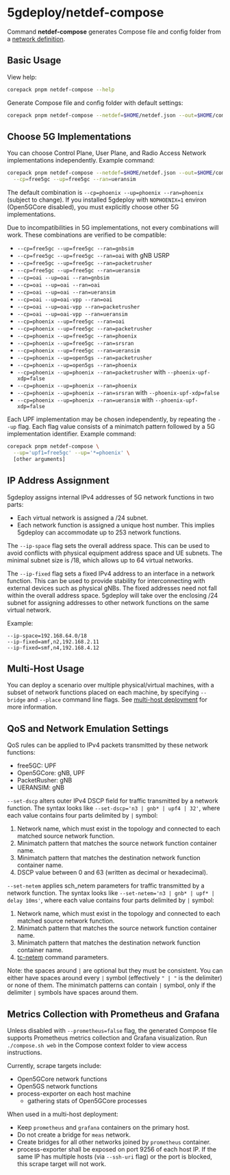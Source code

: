 # 5gdeploy/netdef-compose

Command **netdef-compose** generates Compose file and config folder from a [network definition](../netdef).

## Basic Usage

View help:

```bash
corepack pnpm netdef-compose --help
```

Generate Compose file and config folder with default settings:

```bash
corepack pnpm netdef-compose --netdef=$HOME/netdef.json --out=$HOME/compose/example
```

## Choose 5G Implementations

You can choose Control Plane, User Plane, and Radio Access Network implementations independently.
Example command:

```bash
corepack pnpm netdef-compose --netdef=$HOME/netdef.json --out=$HOME/compose/example \
  --cp=free5gc --up=free5gc --ran=ueransim
```

The default combination is `--cp=phoenix --up=phoenix --ran=phoenix` (subject to change).
If you installed 5gdeploy with `NOPHOENIX=1` environ (Open5GCore disabled), you must explicitly choose other 5G implementations.

Due to incompatibilities in 5G implementations, not every combinations will work.
These combinations are verified to be compatible:

* `--cp=free5gc --up=free5gc --ran=gnbsim`
* `--cp=free5gc --up=free5gc --ran=oai` with gNB USRP
* `--cp=free5gc --up=free5gc --ran=packetrusher`
* `--cp=free5gc --up=free5gc --ran=ueransim`
* `--cp=oai --up=oai --ran=gnbsim`
* `--cp=oai --up=oai --ran=oai`
* `--cp=oai --up=oai --ran=ueransim`
* `--cp=oai --up=oai-vpp --ran=oai`
* `--cp=oai --up=oai-vpp --ran=packetrusher`
* `--cp=oai --up=oai-vpp --ran=ueransim`
* `--cp=phoenix --up=free5gc --ran=oai`
* `--cp=phoenix --up=free5gc --ran=packetrusher`
* `--cp=phoenix --up=free5gc --ran=phoenix`
* `--cp=phoenix --up=free5gc --ran=srsran`
* `--cp=phoenix --up=free5gc --ran=ueransim`
* `--cp=phoenix --up=open5gs --ran=packetrusher`
* `--cp=phoenix --up=open5gs --ran=phoenix`
* `--cp=phoenix --up=phoenix --ran=packetrusher` with `--phoenix-upf-xdp=false`
* `--cp=phoenix --up=phoenix --ran=phoenix`
* `--cp=phoenix --up=phoenix --ran=srsran` with `--phoenix-upf-xdp=false`
* `--cp=phoenix --up=phoenix --ran=ueransim` with `--phoenix-upf-xdp=false`

Each UPF implementation may be chosen independently, by repeating the `--up` flag.
Each flag value consists of a minimatch pattern followed by a 5G implementation identifier.
Example command:

```bash
corepack pnpm netdef-compose \
  --up='upf1=free5gc' --up='*=phoenix' \
  [other arguments]
```

## IP Address Assignment

5gdeploy assigns internal IPv4 addresses of 5G network functions in two parts:

* Each virtual network is assigned a /24 subnet.
* Each network function is assigned a unique host number.
  This implies 5gdeploy can accommodate up to 253 network functions.

The `--ip-space` flag sets the overall address space.
This can be used to avoid conflicts with physical equipment address space and UE subnets.
The minimal subnet size is /18, which allows up to 64 virtual networks.

The `--ip-fixed` flag sets a fixed IPv4 address to an interface in a network function.
This can be used to provide stability for interconnecting with external devices such as physical gNBs.
The fixed addresses need not fall within the overall address space.
5gdeploy will take over the enclosing /24 subnet for assigning addresses to other network functions on the same virtual network.

Example:

```text
--ip-space=192.168.64.0/18
--ip-fixed=amf,n2,192.168.2.11
--ip-fixed=smf,n4,192.168.4.12
```

## Multi-Host Usage

You can deploy a scenario over multiple physical/virtual machines, with a subset of network functions placed on each machine, by specifying `--bridge` and `--place` command line flags.
See [multi-host deployment](../docs/multi-host.md) for more information.

## QoS and Network Emulation Settings

QoS rules can be applied to IPv4 packets transmitted by these network functions:

* free5GC: UPF
* Open5GCore: gNB, UPF
* PacketRusher: gNB
* UERANSIM: gNB

`--set-dscp` alters outer IPv4 DSCP field for traffic transmitted by a network function.
The syntax looks like `--set-dscp='n3 | gnb* | upf4 | 32'`, where each value contains four parts delimited by `|` symbol:

1. Network name, which must exist in the topology and connected to each matched source network function.
2. Minimatch pattern that matches the source network function container name.
3. Minimatch pattern that matches the destination network function container name.
4. DSCP value between 0 and 63 (written as decimal or hexadecimal).

`--set-netem` applies sch\_netem parameters for traffic transmitted by a network function.
The syntax looks like `--set-netem='n3 | gnb* | upf* | delay 10ms'`, where each value contains four parts delimited by `|` symbol:

1. Network name, which must exist in the topology and connected to each matched source network function.
2. Minimatch pattern that matches the source network function container name.
3. Minimatch pattern that matches the destination network function container name.
4. [tc-netem](https://man7.org/linux/man-pages/man8/tc-netem.8.html) command parameters.

Note: the spaces around `|` are optional but they must be consistent.
You can either have spaces around every `|` symbol (effectively `" | "` is the delimiter) or none of them.
The minimatch patterns can contain `|` symbol, only if the delimiter `|` symbols have spaces around them.

## Metrics Collection with Prometheus and Grafana

Unless disabled with `--prometheus=false` flag, the generated Compose file supports Prometheus metrics collection and Grafana visualization.
Run `./compose.sh web` in the Compose context folder to view access instructions.

Currently, scrape targets include:

* Open5GCore network functions
* Open5GS network functions
* process-exporter on each host machine
  * gathering stats of Open5GCore processes

When used in a multi-host deployment:

* Keep `prometheus` and `grafana` containers on the primary host.
* Do not create a bridge for `meas` network.
* Create bridges for all other networks joined by `prometheus` container.
* process-exporter shall be exposed on port 9256 of each host IP.
  If the same IP has multiple hosts (via `--ssh-uri` flag) or the port is blocked, this scrape target will not work.
